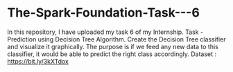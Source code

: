 # The-Spark-Foundation-Task---6
In this repository, I have uploaded my task 6 of my Internship. Task - Prediction using Decision Tree Algorithm. Create the Decision Tree classifier and visualize it graphically. The purpose is if we feed any new data to this classifier, it would be able to predict the right class accordingly.
Dataset : https://bit.ly/3kXTdox
